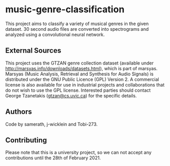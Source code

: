 # music-genre-classification
This project aims to classify a variety of musical genres in the given dataset. 30 second audio files are converted into spectrograms and analyzed using a convolutional neural network.

## External Sources
This project uses the GTZAN genre collection dataset (available under http://marsyas.info/downloads/datasets.html), which is part of marsyas.
Marsyas (Music Analysis, Retrieval and Synthesis for Audio Signals) is distributed under the GNU Public Licence (GPL) Version 2. A commercial license is also available for use in industrial projects and collaborations that do not wish to use the GPL license. Interested parties should contact George Tzanetakis (gtzan@cs.uvic.ca) for the specific details.

## Authors
Code by samerath, j-wicklein and Tobi-273.

## Contributing
Please note that this is a university project, so we can not accept any contributions until the 28th of February 2021.
